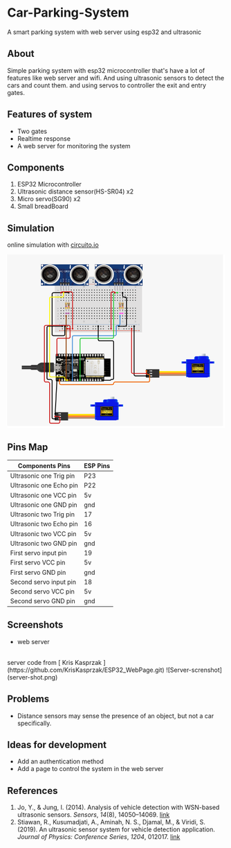 # Car-Parking-System
A smart parking system with web server using esp32 and ultrasonic



## About
Simple parking system with esp32 microcontroller that's have a lot of features like web server and wifi. And using  ultrasonic sensors to detect the cars and count them. and using servos to controller the exit and entry gates.

## Features of system 
- Two gates
- Realtime response
- A web server for monitoring the system

## Components
1. ESP32 Microcontroller
2. Ultrasonic distance sensor(HS-SR04) x2
3. Micro servo(SG90) x2
4. Small breadBoard

## Simulation
online simulation with [circuito.io](https://www.circuito.io/static/reply/index.html?solutionId=64893421c3831e002ef5cbb2&solutionPath=storage.circuito.io)

![Block-Diagram](block.png)


## Pins Map

Components Pins | ESP Pins
------------  | ------------
Ultrasonic one Trig pin | P23
Ultrasonic one Echo pin | P22
Ultrasonic one VCC pin | 5v
Ultrasonic one GND pin | gnd
Ultrasonic two Trig pin | 17
Ultrasonic two Echo pin | 16
Ultrasonic two VCC pin | 5v
Ultrasonic two GND pin | gnd
First servo input pin | 19
First servo VCC pin | 5v
First servo GND pin | gnd
Second servo input pin | 18
Second servo VCC pin | 5v
Second servo GND pin | gnd


## Screenshots

- web server
<br />
server code from [ Kris Kasprzak ](https://github.com/KrisKasprzak/ESP32_WebPage.git)
![Server-screnshot](server-shot.png)



## Problems
- Distance sensors may sense the presence of an object, but not a car specifically.

## Ideas for development
- Add an authentication method
- Add a page to control the system in the web server

## References
1. Jo, Y., & Jung, I. (2014). Analysis of vehicle detection with WSN-based  ultrasonic sensors. _Sensors_, _14_(8), 14050–14069. [link](https://doi.org/10.3390/s140814050)
2. Stiawan, R., Kusumadjati, A., Aminah, N. S., Djamal, M., & Viridi, S. (2019). An ultrasonic sensor system for vehicle detection application. _Journal of Physics: Conference Series_, _1204_, 012017. [link]( https://doi.org/10.1088/1742-6596/1204/1/012017)
